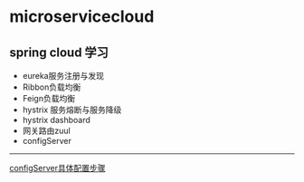 # microservicecloud
## spring cloud 学习
+ eureka服务注册与发现
+ Ribbon负载均衡
+ Feign负载均衡
+ hystrix 服务熔断与服务降级
+ hystrix dashboard
+ 网关路由zuul
+ configServer


---------------------------------------------------------------
[configServer具体配置步骤]()
